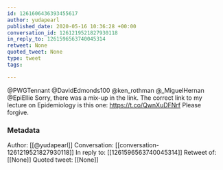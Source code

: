 ```yaml
---
id: 1261606436393455617
author: yudapearl
published_date: 2020-05-16 10:36:28 +00:00
conversation_id: 1261219521827930118
in_reply_to: 1261596563740045314
retweet: None
quoted_tweet: None
type: tweet
tags:

---
```


@PWGTennant @DavidEdmonds100 @ken_rothman @_MiguelHernan @EpiEllie Sorry, there was a mix-up in the link. The correct link to my lecture on Epidemiology is this one: https://t.co/QwnXuDFNrf
Please forgive.

### Metadata

Author: [[@yudapearl]]
Conversation: [[conversation-1261219521827930118]]
In reply to: [[1261596563740045314]]
Retweet of: [[None]]
Quoted tweet: [[None]]
